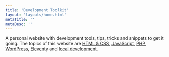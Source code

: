 ```yaml
---
title: 'Development Toolkit'
layout: 'layouts/home.html'
metaTitle: ''
metaDesc: ''
---
```


<p class="text-large">A personal website with development tools, tips, tricks and snippets to get it going. The topics of this website are <a href="./html-css/" title="HTML & CSS tips and tricks">HTML & CSS</a>, <a href="./javascript/" title="JavaScript tips and tricks">JavaScript</a>, <a href="./php/" title="PHP tips and tricks">PHP</a>, <a href="./wordpress/" title="WordPress tips and tricks">WordPress</a>, <a href="./eleventy/" title="Eleventy tips and tricks">Eleventy</a> and <a href="./local-development/" title="Local development tips and tricks">local development</a>.</p>